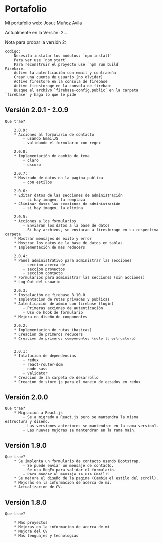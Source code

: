 # Portafolio
Mi portafolio web:
Josue Muñoz Avila

Actualmente en la Versión: 2...

Nota para probar la versión 2:

    codigo: 
        Nesesita instalar los módulos: `npm install`
        Para ver use `npm start`
        Para reconstruir el proyecto use `npm run build`
    Firebase:
        Active la autenticación con email y contraseña
        Crear una cuenta de usuario (no olvidar)
        Active firestore en la consola de firebase
        Active firestorage en la consola de firebase
        Busque el archivo `firebase-config.public` en la carpeta `firebase` y haga lo que le pide

## Versión 2.0.1 - 2.0.9

    Que trae?

        2.0.9:
        * Acciones al formulario de contacto
            - usando EmailJS
            - validando el formulario con regex

        2.0.8:
        * Implementación de cambio de tema
            - claro
            - oscuro

        2.0.7:
        * Mostrado de datos en la pagina publica
            - con estilos

        2.0.6:
        * Editar datos de las secciones de administración
            - si hay imagen, la remplaza
        * Eliminar datos las secciones de administración
            - si hay imagen, la elimina

        2.0.5:
        * Acciones a los formularios
            - Enviaran los datos a la base de datos
            - Si hay archivos, se enviaran a firestorage en su respectiva carpeta
        * Mostrar mensajes de éxito y error
        * Mostrar los datos de la base de datos en tablas
        * Implementación de mas reducers

        2.0.4:
        * Panel administrativo para administrar las secciones
            - seccion acerca de
            - seccion proyectos
            - seccion contacto
        * Formularios para administrar las secciones (sin acciones)
        * Log Out del usuario

        2.0.3:
        * Instalación de firebase 8.10.0
        * Implentacion de rutas privadas y publicas
        * Autenticación de admin con firebase (login)
            - Primeras acciones de autenticación
            - Uso de hook de formulario
        * Mejora en diseño de componentes

        2.0.2:
        * Implementacion de rutas (basicas)
        * Creacion de primeros reducers
        * Creacion de primeros componentes (solo la estructura)


        2.0.1:
        * Intalacion de dependencias
            - redux
            - react-router-dom
            - node-sass
            - validator
        * Creación de la carpeta de desarrollo
        * Creacion de store.js para el manejo de estados en redux

## Versión 2.0.0

    Que trae?
        * Migracion a React.js
            - Se a migrado a React.js pero se mantendra la misma estructura y diseño.
            - Las versiones anteriores se mantendran en la rama version1.
            - Las nuevas mejoras se mantendran en la rama main.

## Versión 1.9.0

    Que trae?
        * Se implenta un formulario de contacto usando Bootstrap.
            - Se puede enviar un mensaje de contacto.
            - Se usa RegEx para validar el formulario.
            - Para mandar el mensaje se usa EmailJS.
        * Se mejora el diseño de la pagina (Cambia el estilo del scroll).
        * Mejoras en la informacion de acerca de mi.
        * Actualizacion de CV.

## Versión 1.8.0
    
    Que trae?
    
        * Mas proyectos
        * Mejoras en la informacion de acerca de mi
        * Mejora del CV
        * Mas lenguajes y tecnologias